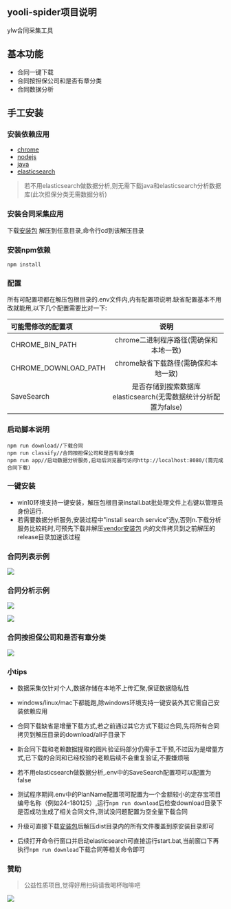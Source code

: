 yooli-spider项目说明
-----
ylw合同采集工具

## 基本功能

+ 合同一键下载
+ 合同按担保公司和是否有章分类
+ 合同数据分析

## 手工安装

### 安装依赖应用

* [chrome](https://www.google.cn/intl/zh-CN/chrome/)
* [nodejs](https://nodejs.org/zh-cn/)
* [java](https://repo.huaweicloud.com/java/jdk/13+33/)             
* [elasticsearch](https://elasticsearch.thans.cn/)

> 若不用elasticsearch做数据分析,则无需下载java和elasticsearch分析数据库(此次担保分类无需数据分析)

### 安装合同采集应用

下载[安装包](https://hk5.yrong.space/release.zip) 
解压到任意目录,命令行cd到该解压目录

### 安装npm依赖

```
npm install
```

### 配置

所有可配置项都在解压包根目录的.env文件内,内有配置项说明.缺省配置基本不用改就能用,以下几个配置需要比对一下:

|可能需修改的配置项 | 说明|
|:------|:-------:| 
|CHROME\_BIN\_PATH                |chrome二进制程序路径(需确保和本地一致)|
|CHROME\_DOWNLOAD\_PATH                |chrome缺省下载路径(需确保和本地一致)|
|SaveSearch                |是否存储到搜索数据库elasticsearch(无需数据统计分析配置为false)|


### 启动脚本说明

```
npm run download//下载合同
npm run classify//合同按担保公司和是否有章分类
npm run app//启动数据分析服务,启动后浏览器可访问http://localhost:8080/(需完成合同下载)
```

### 一键安装

* win10环境支持一键安装，解压包根目录install.bat批处理文件上右键以管理员身份运行.
* 若需要数据分析服务,安装过程中"install search service"选y,否则n.下载分析服务比较耗时,可预先下载并解压[vendor安装包](https://hk5.yrong.space/vendor.zip) 内的文件拷贝到之前解压的release目录加速该过程

### 合同列表示例

![](detail.png)

### 合同分析示例

![](analysis.png)

![](assurance.png)

### 合同按担保公司和是否有章分类

![](classify.png)

### 小tips

* 数据采集仅针对个人,数据存储在本地不上传汇聚,保证数据隐私性

* windows/linux/mac下都能跑,除windows环境支持一键安装外其它需自己安装依赖应用

* 合同下载缺省是增量下载方式,若之前通过其它方式下载过合同,先将所有合同拷贝到解压目录的download/all子目录下

* 新合同下载和老赖数据提取的图片验证码部分仍需手工干预,不过因为是增量方式,已下载的合同和已经校验的老赖后续不会重复验证,不要嫌烦哦

* 若不用elasticsearch做数据分析,.env中的SaveSearch配置项可以配置为false

* 测试程序期间.env中的PlanName配置项可配置为一个金额较小的定存宝项目编号名称（例如24-180125）,运行`npm run download`后检查download目录下是否成功生成了相关合同文件,测试没问题配置为空全量下载合同

* 升级可直接下载[安装包](https://hk5.yrong.space/release.zip)后解压dist目录内的所有文件覆盖到原安装目录即可

* 后续打开命令行窗口并启动elasticsearch可直接运行start.bat,当前窗口下再执行`npm run download`下载合同等相关命令即可 

 

### 赞助

> 公益性质项目,觉得好用扫码请我喝杯咖啡吧

![](appreciate.jpg)

